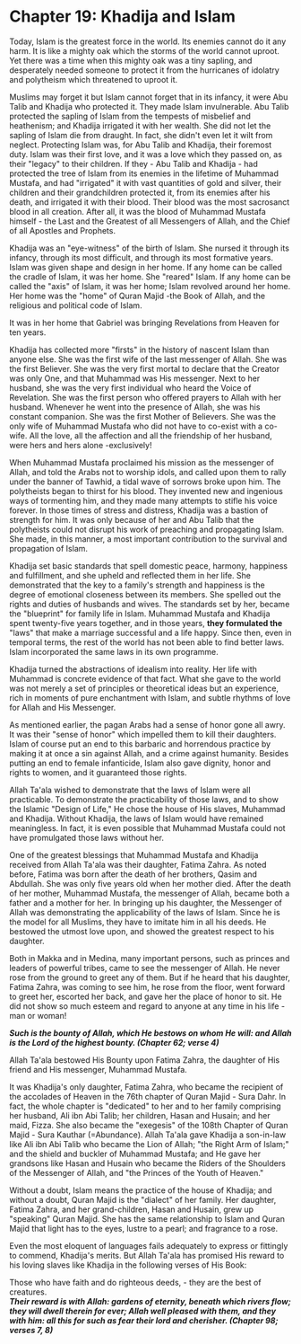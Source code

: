Chapter 19: Khadija and Islam
=============================

Today, Islam is the greatest force in the world. Its enemies cannot do
it any harm. It is like a mighty oak which the storms of the world
cannot uproot. Yet there was a time when this mighty oak was a tiny
sapling, and desperately needed someone to protect it from the
hurricanes of idolatry and polytheism which threatened to uproot it.

Muslims may forget it but Islam cannot forget that in its infancy, it
were Abu Talib and Khadija who protected it. They made Islam
invulnerable. Abu Talib protected the sapling of Islam from the tempests
of misbelief and heathenism; and Khadija irrigated it with her wealth.
She did not let the sapling of Islam die from draught. In fact, she
didn't even let it wilt from neglect. Protecting Islam was, for Abu
Talib and Khadija, their foremost duty. Islam was their first love, and
it was a love which they passed on, as their "legacy" to their children.
If they - Abu Talib and Khadija - had protected the tree of Islam from
its enemies in the lifetime of Muhammad Mustafa, and had "irrigated" it
with vast quantities of gold and silver, their children and their
grandchildren protected it, from its enemies after his death, and
irrigated it with their blood. Their blood was the most sacrosanct blood
in all creation. After all, it was the blood of Muhammad Mustafa
himself - the Last and the Greatest of all Messengers of Allah, and the
Chief of all Apostles and Prophets.

Khadija was an "eye-witness" of the birth of Islam. She nursed it
through its infancy, through its most difficult, and through its most
formative years. Islam was given shape and design in her home. If any
home can be called the cradle of Islam, it was her home. She "reared"
Islam. If any home can be called the "axis" of Islam, it was her home;
Islam revolved around her home. Her home was the "home" of Quran
Majid -the Book of Allah, and the religious and political code of Islam.

It was in her home that Gabriel was bringing Revelations from Heaven for
ten years.

Khadija has collected more "firsts" in the history of nascent Islam than
anyone else. She was the first wife of the last messenger of Allah. She
was the first Believer. She was the very first mortal to declare that
the Creator was only One, and that Muhammad was His messenger. Next to
her husband, she was the very first individual who heard the Voice of
Revelation. She was the first person who offered prayers to Allah with
her husband. Whenever he went into the presence of Allah, she was his
constant companion. She was the first Mother of Believers. She was the
only wife of Muhammad Mustafa who did not have to co-exist with a
co-wife. All the love, all the affection and all the friendship of her
husband, were hers and hers alone -exclusively!

When Muhammad Mustafa proclaimed his mission as the messenger of Allah,
and told the Arabs not to worship idols, and called upon them to rally
under the banner of Tawhid, a tidal wave of sorrows broke upon him. The
polytheists began to thirst for his blood. They invented new and
ingenious ways of tormenting him, and they made many attempts to stifle
his voice forever. In those times of stress and distress, Khadija was a
bastion of strength for him. It was only because of her and Abu Talib
that the polytheists could not disrupt his work of preaching and
propagating Islam. She made, in this manner, a most important
contribution to the survival and propagation of Islam.

Khadija set basic standards that spell domestic peace, harmony,
happiness and fulfillment, and she upheld and reflected them in her
life. She demonstrated that the key to a family's strength and happiness
is the degree of emotional closeness between its members. She spelled
out the rights and duties of husbands and wives. The standards set by
her, became the "blueprint" for family life in Islam. Muhammad Mustafa
and Khadija spent twenty-five years together, and in those years, **they
formulated the** "laws" that make a marriage successful and a life
happy. Since then, even in temporal terms, the rest of the world has not
been able to find better laws. Islam incorporated the same laws in its
own programme.

Khadija turned the abstractions of idealism into reality. Her life with
Muhammad is concrete evidence of that fact. What she gave to the world
was not merely a set of principles or theoretical ideas but an
experience, rich in moments of pure enchantment with Islam, and subtle
rhythms of love for Allah and His Messenger.

As mentioned earlier, the pagan Arabs had a sense of honor gone all
awry. It was their "sense of honor" which impelled them to kill their
daughters. Islam of course put an end to this barbaric and horrendous
practice by making it at once a sin against Allah, and a crime against
humanity. Besides putting an end to female infanticide, Islam also gave
dignity, honor and rights to women, and it guaranteed those rights.

Allah Ta'ala wished to demonstrate that the laws of Islam were all
practicable. To demonstrate the practicability of those laws, and to
show the Islamic "Design of Life," He chose the house of His slaves,
Muhammad and Khadija. Without Khadija, the laws of Islam would have
remained meaningless. In fact, it is even possible that Muhammad Mustafa
could not have promulgated those laws without her.

One of the greatest blessings that Muhammad Mustafa and Khadija received
from Allah Ta'ala was their daughter, Fatima Zahra. As noted before,
Fatima was born after the death of her brothers, Qasim and Abdullah. She
was only five years old when her mother died. After the death of her
mother, Muhammad Mustafa, the messenger of Allah, became both a father
and a mother for her. In bringing up his daughter, the Messenger of
Allah was demonstrating the applicability of the laws of Islam. Since he
is the model for all Muslims, they have to imitate him in all his deeds.
He bestowed the utmost love upon, and showed the greatest respect to his
daughter.

Both in Makka and in Medina, many important persons, such as princes and
leaders of powerful tribes, came to see the messenger of Allah. He never
rose from the ground to greet any of them. But if he heard that his
daughter, Fatima Zahra, was coming to see him, he rose from the floor,
went forward to greet her, escorted her back, and gave her the place of
honor to sit. He did not show so much esteem and regard to anyone at any
time in his life - man or woman!

***Such is the bounty of Allah, which He bestows on whom He will: and
Allah is the Lord of the highest bounty. (Chapter 62; verse 4)***

Allah Ta'ala bestowed His Bounty upon Fatima Zahra, the daughter of His
friend and His messenger, Muhammad Mustafa.

It was Khadija's only daughter, Fatima Zahra, who became the recipient
of the accolades of Heaven in the 76th chapter of Quran Majid - Sura
Dahr. In fact, the whole chapter is "dedicated" to her and to her family
comprising her husband, Ali ibn Abi Talib; her children, Hasan and
Husain; and her maid, Fizza. She also became the "exegesis" of the 108th
Chapter of Quran Majid - Sura Kauthar (=Abundance). Allah Ta'ala gave
Khadija a son-in-law like Ali ibn Abi Talib who became the Lion of
Allah; "the Right Arm of Islam;" and the shield and buckler of Muhammad
Mustafa; and He gave her grandsons like Hasan and Husain who became the
Riders of the Shoulders of the Messenger of Allah, and "the Princes of
the Youth of Heaven."

Without a doubt, Islam means the practice of the house of Khadija; and
without a doubt, Quran Majid is the "dialect" of her family. Her
daughter, Fatima Zahra, and her grand-children, Hasan and Husain, grew
up "speaking" Quran Majid. She has the same relationship to Islam and
Quran Majid that light has to the eyes, lustre to a pearl; and fragrance
to a rose.

Even the most eloquent of languages fails adequately to express or
fittingly to commend, Khadija's merits. But Allah Ta'ala has promised
His reward to his loving slaves like Khadija in the following verses of
His Book:

Those who have faith and do righteous deeds, - they are the best of
creatures.  
***Their reward is with Allah: gardens of eternity, beneath which rivers
flow; they will dwell therein for ever; Allah well pleased with them,
and they with him: all this for such as fear their lord and cherisher.
(Chapter 98; verses 7, 8)***


